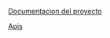 [Documentacion del proyecto](http://localhost:8000/tasks/docs/)


[Apis](http://localhost:8000/tasks/api/v1/tasks/)